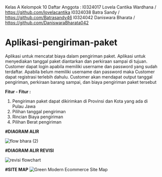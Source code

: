 Kelas A
Kelompok 10
Daftar Anggota :
I0324017 Lovela Cantika Wardhana / https://github.com/lovelacantika
I0324038 Batra Sandy / https://github.com/Batrasandy46
I0324042 Daniswara Bharata / https://github.com/DaniswaraBharata042
# Aplikasi-pengiriman-paket
Aplikasi untuk mencatat biaya dalam pengiriman paket. Aplikasi untuk menyediakan tanggal paket diantarkan dan perkiraan sampai di tujuan. Customer dapat login apabila memiliki username dan password yang sudah terdaftar. Apabila belum memiliki username dan password maka Customer dapat registrasi terlebih dahulu. Customer akan mendapat output tanggal pengiriman, perkiraan barang sampai, dan biaya pengiriman paket tersebut

**Fitur - Fitur :** 
1. Pengiriman paket dapat dikirimkan di Provinsi dan Kota yang ada di Pulau Jawa
2. Pilihan tanggal pengiriman
3. Rincian Biaya pengiriman
4. Pilihan Berat pengiriman

**#DIAGRAM ALIR**

![flow bhara (2)](https://github.com/user-attachments/assets/39448e00-185e-4f5b-8222-04b72f7e9a00)



**#DIAGRAM ALIR REVISI**

![revisi flowchart](https://github.com/user-attachments/assets/d24c546f-b7f6-4f9a-bec8-650eb940d2b9)

**#SITE MAP**
![Green Modern Ecommerce Site Map](https://github.com/user-attachments/assets/114b7e9b-595c-4c43-a2ee-f28c4de195d0)








